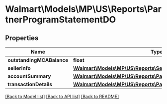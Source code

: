 # Walmart\Models\MP\US\Reports\PartnerProgramStatementDO

## Properties

Name | Type | Description | Notes
------------ | ------------- | ------------- | -------------
**outstandingMCABalance** | **float** |  | [optional]
**sellerInfo** | [**\Walmart\Models\MP\US\Reports\SellerInfo**](SellerInfo.md) |  | [optional]
**accountSummary** | [**\Walmart\Models\MP\US\Reports\PartnerProgramAccSummary**](PartnerProgramAccSummary.md) |  | [optional]
**transactionDetails** | [**\Walmart\Models\MP\US\Reports\PartnerProgramTransactionDetails**](PartnerProgramTransactionDetails.md) |  | [optional]


[[Back to Model list]](./) [[Back to API list]](../../../../../README.md#supported-apis) [[Back to README]](../../../../../README.md)
